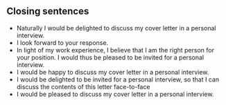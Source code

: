 
## Closing sentences

* Naturally I would be delighted to discuss my cover letter in a personal interview.
* I look forward to your response.
* In light of my work experience, I believe that I am the right person for your position. I would thus be pleased to be invited for a personal interview.
* I would be happy to discuss my cover letter in a personal interview.
* I would be delighted to be invited for a personal interview, so that I can discuss the contents of this letter face-to-face
* I would be pleased to discuss my cover letter in a personal interview.

